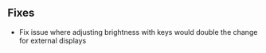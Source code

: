 ## Fixes

* Fix issue where adjusting brightness with keys would double the change for external displays 
